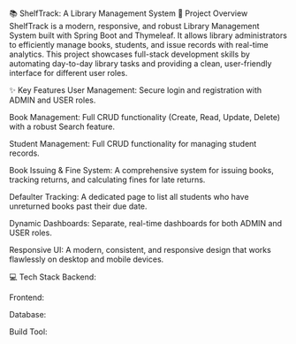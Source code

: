 📚 ShelfTrack: A Library Management System
📝 Project Overview
ShelfTrack is a modern, responsive, and robust Library Management System built with Spring Boot and Thymeleaf. It allows library administrators to efficiently manage books, students, and issue records with real-time analytics. This project showcases full-stack development skills by automating day-to-day library tasks and providing a clean, user-friendly interface for different user roles.

✨ Key Features
User Management: Secure login and registration with ADMIN and USER roles.

Book Management: Full CRUD functionality (Create, Read, Update, Delete) with a robust Search feature.

Student Management: Full CRUD functionality for managing student records.

Book Issuing & Fine System: A comprehensive system for issuing books, tracking returns, and calculating fines for late returns.

Defaulter Tracking: A dedicated page to list all students who have unreturned books past their due date.

Dynamic Dashboards: Separate, real-time dashboards for both ADMIN and USER roles.

Responsive UI: A modern, consistent, and responsive design that works flawlessly on desktop and mobile devices.

💻 Tech Stack
Backend:

Frontend:

Database:

Build Tool:

